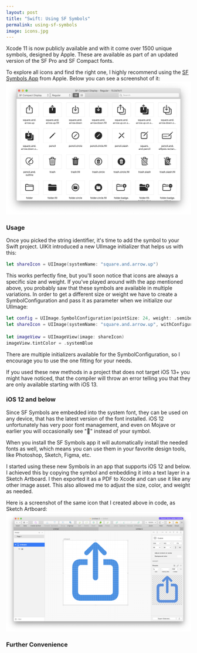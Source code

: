 ```yaml
---
layout: post
title: "Swift: Using SF Symbols"
permalink: using-sf-symbols
image: icons.jpg
---
```


Xcode 11 is now publicly available and with it come over 1500 unique symbols, designed by Apple. These are available as part of an updated version of the SF Pro and SF Compact fonts. 

To explore all icons and find the right one, I highly recommend using the [SF Symbols App](https://developer.apple.com/design/downloads/SF-Symbols.dmg) from Apple. Below you can see a screenshot of it:
![SF Symbols App](./assets/images/SFSymbolsApp.png)

### Usage
Once you picked the string identifier, it's time to add the symbol to your Swift project. UIKit introduced a new UIImage initializer that helps us with this: 
```swift
let shareIcon = UIImage(systemName: "square.and.arrow.up")
```
This works perfectly fine, but you'll soon notice that icons are always a specific size and weight. If you've played around with the app mentioned above, you probably saw that these symbols are available in multiple variations. In order to get a different size or weight we have to create a SymbolConfiguration and pass it as parameter when we initialize our UIImage:
```swift
let config = UIImage.SymbolConfiguration(pointSize: 24, weight: .semibold)
let shareIcon = UIImage(systemName: "square.and.arrow.up", withConfiguration: config)

let imageView = UIImageView(image: shareIcon)
imageView.tintColor = .systemBlue
```
There are multiple initializers available for the SymbolConfiguration, so I encourage you to use the one fitting for your needs.

If you used these new methods in a project that does not target iOS 13+ you might have noticed, that the compiler will throw an error telling you that they are only available starting with iOS 13. 

### iOS 12 and below
Since SF Symbols are embedded into the system font, they can be used on any device, that has the latest version of the font installed. iOS 12 unfortunately has very poor font management, and even on Mojave or earlier you will occasionally see "􀀀" instead of your symbol.

When you install the SF Symbols app it will automatically install the needed fonts as well, which means you can use them in your favorite design tools, like Photoshop, Sketch, Figma, etc.

I started using these new Symbols in an app that supports iOS 12 and below. I achieved this by copying the symbol and embedding it into a text layer in a Sketch Artboard. I then exported it as a PDF to Xcode and can use it like any other image asset. 
This also allowed me to adjust the size, color, and weight as needed.

Here is a screenshot of the same icon that I created above in code, as Sketch Artboard:
![Sketch SF Symbols](./assets/images/SketchSFSymbols.png)

### Further Convenience 
